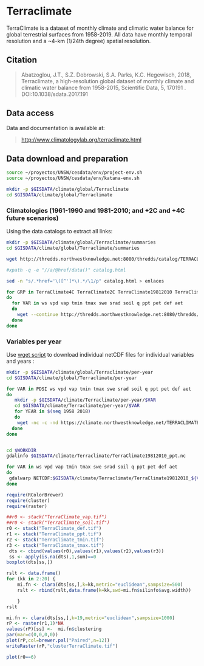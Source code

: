 # Terraclimate

TerraClimate is a dataset of monthly climate and climatic water balance for global terrestrial surfaces from 1958-2019. All data have monthly temporal resolution and a ~4-km (1/24th degree) spatial resolution.

## Citation

>Abatzoglou, J.T., S.Z. Dobrowski, S.A. Parks, K.C. Hegewisch, 2018, Terraclimate, a high-resolution global dataset of monthly climate and climatic water balance from 1958-2015, Scientific Data, 5, 170191 . DOI:10.1038/sdata.2017.191

## Data access

Data and documentation is available at:
>	http://www.climatologylab.org/terraclimate.html


## Data download and preparation

```sh
source ~/proyectos/UNSW/cesdata/env/project-env.sh
source ~/proyectos/UNSW/cesdata/env/katana-env.sh

mkdir -p $GISDATA/climate/global/Terraclimate
cd $GISDATA/climate/global/Terraclimate
```

### Climatologies (1961-1990 and 1981-2010; and +2C and +4C future scenarios)​

Using the data catalogs to extract all links:

```sh
mkdir -p $GISDATA/climate/global/Terraclimate/summaries
cd $GISDATA/climate/global/Terraclimate/summaries

wget http://thredds.northwestknowledge.net:8080/thredds/catalog/TERRACLIMATE_ALL/summaries/catalog.html

#xpath -q -e "//a/@href/data()" catalog.html

sed -n "s/.*href='\([^']*\).*/\1/p" catalog.html > enlaces

for GRP in TerraClimate4C TerraClimate2C TerraClimate19812010 TerraClimate19611990
do
  for VAR in ws vpd vap tmin tmax swe srad soil q ppt pet def aet
  do
    wget --continue http://thredds.northwestknowledge.net:8080/thredds/fileServer/TERRACLIMATE_ALL/summaries/${GRP}_${VAR}.nc
  done
done
```


### Variables per year

Use [wget script](http://www.climatologylab.org/wget-terraclimate.html) to download individual netCDF files for individual variables and years :

```sh
mkdir -p $GISDATA/climate/global/Terraclimate/per-year
cd $GISDATA/climate/global/Terraclimate/per-year

for VAR in PDSI ws vpd vap tmin tmax swe srad soil q ppt pet def aet
do
   mkdir -p $GISDATA/climate/Terraclimate/per-year/$VAR
   cd $GISDATA/climate/Terraclimate/per-year/$VAR
   for YEAR in $(seq 1958 2018)
   do
    wget -nc -c -nd https://climate.northwestknowledge.net/TERRACLIMATE-DATA/TerraClimate_${VAR}_${YEAR}.nc
  done
done
```







```sh

cd $WORKDIR
gdalinfo $GISDATA/climate/Terraclimate/TerraClimate19812010_ppt.nc

for VAR in ws vpd vap tmin tmax swe srad soil q ppt pet def aet
do
 gdalwarp NETCDF:$GISDATA/climate/Terraclimate/TerraClimate19812010_${VAR}.nc:${VAR} -t_srs EPSG:4326 -te -74 0 -58 13 -of 'GTiff' TerraClimate_${VAR}.tif
done
```

```r
require(RColorBrewer)
require(cluster)
require(raster)

##r0 <- stack("TerraClimate_vap.tif")
##r0 <- stack("TerraClimate_soil.tif")
r0 <- stack("TerraClimate_def.tif")
r1 <- stack("TerraClimate_ppt.tif")
r2 <- stack("TerraClimate_tmin.tif")
r3 <- stack("TerraClimate_tmax.tif")
 dts <- cbind(values(r0),values(r1),values(r2),values(r3))
 ss <- apply(is.na(dts),1,sum)==0
boxplot(dts[ss,])

rslt <- data.frame()
for (kk in 2:20) {
	mi.fn <- clara(dts[ss,],k=kk,metric="euclidean",sampsize=500)
	rslt <- rbind(rslt,data.frame(k=kk,swd=mi.fn$silinfo$avg.width))

	}
rslt

mi.fn <- clara(dts[ss,],k=19,metric="euclidean",sampsize=1000)
rP <- raster(r1,1)*NA
values(rP)[ss] <-  mi.fn$clustering
par(mar=c(0,0,0,0))
plot(rP,col=brewer.pal("Paired",n=12))
writeRaster(rP,"clusterTerraClimate.tif")

plot(r0==6)

```
